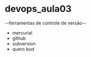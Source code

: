 # devops_aula03

--ferramentas de controle de versão--

- mercurial 
- github
- subversion
- quero bud
